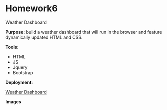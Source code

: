 #            Homework6

 Weather Dashboard

**Purpose:** build a weather dashboard that will run in the browser and feature dynamically updated HTML and CSS.

**Tools:**
* HTML
* JS
* Jquery
* Bootstrap

**Deployment:**

[Weather Dashboard](https://desalu.github.io/homework6/)

**Images**


